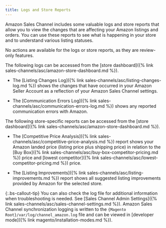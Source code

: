```yaml
---
title: Logs and Store Reports
---
```


Amazon Sales Channel includes some valuable logs and store reports that allow you to view the changes that are affecting your Amazon listings and orders. You can use these reports to see what is happening in your store and to understand various listing statuses.

No actions are available for the logs or store reports, as they are review-only features.

The following logs can be accessed from the [store dashboard]({% link sales-channels/asc/amazon-store-dashboard.md %}).

- The [Listing Changes Log]({% link sales-channels/asc/listing-changes-log.md %}) shows the changes that have occurred in your Amazon Seller Account as a reflection of your Amazon Sales Channel settings.

- The [Communication Errors Log]({% link sales-channels/asc/communication-errors-log.md %}) shows any reported communication errors with Amazon.

The following store-specific reports can be accessed from the [store dashboard]({% link sales-channels/asc/amazon-store-dashboard.md %}).

- The [Competitive Price Analysis]({% link sales-channels/asc/competitive-price-analysis.md %}) report shows your Amazon landed price (listing price plus shipping price) in relation to the [Buy Box]({% link sales-channels/asc/buy-box-competitor-pricing.md %}) price and [lowest competitor]({% link sales-channels/asc/lowest-competitor-pricing.md %}) price.

- The [Listing Improvements]({% link sales-channels/asc/listing-improvements.md %}) report shows all suggested listing improvements provided by Amazon for the selected store.

{:.bs-callout-tip}
You can also check the log file for additional information when troubleshooting is needed. See [Sales Channel Admin Settings]({% link sales-channels/asc/sales-channel-settings.md %}). Amazon Sales Channel synchronization logging is written to the `{Magento Root}/var/log/channel_amazon.log` file and can be viewed in [developer mode]({% link magento/installation-modes.md %}).
